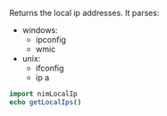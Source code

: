 Returns the local ip addresses.
It parses:

- windows:
  - ipconfig
  - wmic
- unix:
  - ifconfig
  - ip a

```nim
import nimLocalIp
echo getLocalIps()
```
